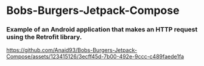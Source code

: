 # Bobs-Burgers-Jetpack-Compose

### Example of an Android application that makes an HTTP request using the Retrofit library.

https://github.com/Anaid93/Bobs-Burgers-Jetpack-Compose/assets/123415126/3ecff45d-7b00-492e-9ccc-c489faede1fa



